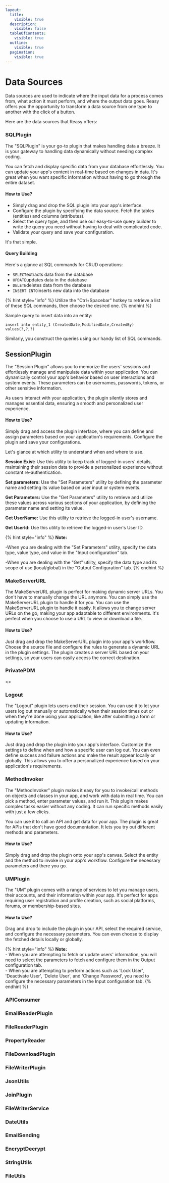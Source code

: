 ```yaml
---
layout:
  title:
    visible: true
  description:
    visible: false
  tableOfContents:
    visible: true
  outline:
    visible: true
  pagination:
    visible: true
---
```


# Data Sources

Data sources are used to indicate where the input data for a process comes from, what action it must perform, and where the output data goes. Reasy offers you the opportunity to transform a data source from one type to another with the click of a button.

Here are the data sources that Reasy offers:

### SQLPlugin

The "SQLPlugin" is your go-to plugin that makes handling data a breeze. It is your gateway to handling data dynamically without needing complex coding.&#x20;

You can fetch and display specific data from your database effortlessly. You can update your app's content in real-time based on changes in data. It's great when you want specific information without having to go through the entire dataset.

#### How to Use?

* Simply drag and drop the SQL plugin into your app's interface.
* Configure the plugin by specifying the data source. Fetch the tables (entities) and columns (attributes).
* Select the query type, and then use our easy-to-use query builder to write the query you need without having to deal with complicated code.&#x20;
* Validate your query and save your configuration.&#x20;

It's that simple.

#### Query Building

Here's a glance at SQL commands for CRUD operations:

* `SELECT`extracts data from the database
* `UPDATE`updates data in the database
* `DELETE`deletes data from the database
* `INSERT INTO`inserts new data into the database

{% hint style="info" %}
Utilize the "Ctrl+Spacebar" hotkey to retrieve a list of these SQL commands, then choose the desired one.
{% endhint %}

Sample query to insert data into an entity:

```
insert into entity_1 (CreatedDate,ModifiedDate,CreatedBy) values(?,?,?)
```

Similarly, you construct the queries using our handy list of SQL commands.

## SessionPlugin

The "Session Plugin" allows you to memorize the users' sessions and effortlessly manage and manipulate data within your application. You can dynamically control your app's behavior based on user interactions and system events. These parameters can be usernames, passwords, tokens, or other sensitive information.&#x20;

As users interact with your application, the plugin silently stores and manages essential data, ensuring a smooth and personalized user experience.&#x20;

#### How to Use?

Simply drag and access the plugin interface, where you can define and assign parameters based on your application's requirements. Configure the plugin and save your configurations.&#x20;

Let's glance at which utility to understand when and where to use.&#x20;

**Session Exist:** Use this utility to keep track of logged-in users' details, maintaining their session data to provide a personalized experience without constant re-authentication.&#x20;

**Set parameters:** Use the "Set Parameters" utility by defining the parameter name and setting its value based on user input or system events.&#x20;

**Get Parameters:** Use the "Get Parameters" utility to retrieve and utilize these values across various sections of your application, by defining the parameter name and setting its value.&#x20;

**Get UserName:** Use this utility to retrieve the logged-in user's username.&#x20;

**Get UserId:** Use this utility to retrieve the logged-in user's User ID.&#x20;

{% hint style="info" %}
**Note:**&#x20;

\-When you are dealing with the "Set Parameters" utility, specify the data type, value type, and value in the "Input configuration" tab.

\-When you are dealing with the "Get" utility, specify the data type and its scope of use (local/global) in the "Output Configuration" tab.
{% endhint %}

### MakeServerURL

The MakeServerURL plugin is perfect for making dynamic server URLs. You don't have to manually change the URL anymore. You can simply use the MakeServerURL plugin to handle it for you. You can use the MakeServerURL plugin to handle it easily. It allows you to change server URLs on the go, making your app adaptable to different environments. It's perfect when you choose to use a URL to view or download a file.

#### How to Use?

Just drag and drop the MakeServerURL plugin into your app's workflow. Choose the source file and configure the rules to generate a dynamic URL in the plugin settings. The plugin creates a server URL based on your settings, so your users can easily access the correct destination.

### PrivatePDM

<>

### Logout

The "Logout" plugin lets users end their session. You can use it to let your users log out manually or automatically when their session times out or when they're done using your application, like after submitting a form or updating information.

#### How to Use?

Just drag and drop the plugin into your app's interface. Customize the settings to define when and how a specific user can log out. You can even define success and failure actions and make the result appear locally or globally. This allows you to offer a personalized experience based on your application's requirements.

### MethodInvoker

The "MethodInvoker" plugin makes it easy for you to invoke/call methods on objects and classes in your app, and work with data in real time. You can pick a method, enter parameter values, and run it. This plugin makes complex tasks easier without any coding. It can run specific methods easily with just a few clicks.&#x20;

You can use it to call an API and get data for your app. The plugin is great for APIs that don't have good documentation. It lets you try out different methods and parameters.

#### How to Use?

Simply drag and drop the plugin onto your app's canvas. Select the entity and the method to invoke in your app's workflow. Configure the necessary parameters and there you go.

### UMPlugin

The "UM" plugin comes with a range of services to let you manage users, their accounts, and their information within your app. It's perfect for apps requiring user registration and profile creation, such as social platforms, forums, or membership-based sites.&#x20;

#### How to Use?

Drag and drop to include the plugin in your API, select the required service, and configure the necessary parameters. You can even choose to display the fetched details locally or globally.

{% hint style="info" %}
**Note:** \
**-** When you are attempting to fetch or update users' information, you will need to select the parameters to fetch and configure them in the Output configuration tab.\
\- When you are attempting to perform actions such as 'Lock User', 'Deactivate User', 'Delete User', and 'Change Password', you need to configure the necessary parameters in the Input configuration tab.
{% endhint %}

### APIConsumer



### EmailReaderPlugin

### FileReaderPlugin

### PropertyReader

### FileDownloadPlugin

### FileWriterPlugin

### JsonUtils

### JoinPlugin

### FileWriterService

### DateUtils

### EmailSending

### EncryptDecrypt

### StringUtils

### FileUtils

